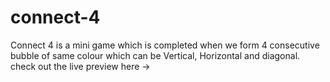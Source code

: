 # connect-4
Connect 4 is a mini game which is completed when we form 4 consecutive bubble of same colour which can be Vertical, Horizontal and diagonal.
check out the live preview here ->
